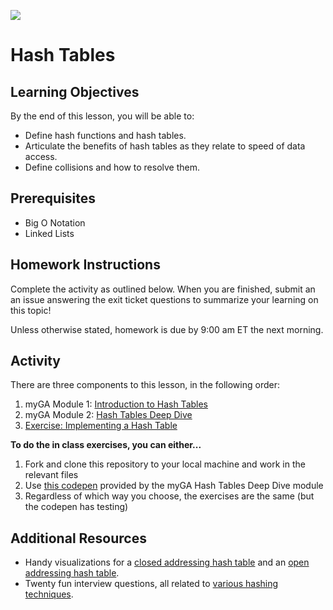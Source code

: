 ![](https://ga-dash.s3.amazonaws.com/production/assets/logo-9f88ae6c9c3871690e33280fcf557f33.png) 

# Hash Tables

## Learning Objectives
By the end of this lesson, you will be able to:
- Define hash functions and hash tables.
- Articulate the benefits of hash tables as they relate to speed of data access.
- Define collisions and how to resolve them.

## Prerequisites
* Big O Notation
* Linked Lists

## Homework Instructions 

Complete the activity as outlined below. When you are finished, submit an an issue answering the exit ticket questions to summarize your learning on this topic! 

Unless otherwise stated, homework is due by 9:00 am ET the next morning.

## Activity

There are three components to this lesson, in the following order: 
1. myGA Module 1: [Introduction to Hash Tables](https://my.generalassemb.ly/activities/512)
2. myGA Module 2: [Hash Tables Deep Dive](https://my.generalassemb.ly/activities/761)
3. [Exercise: Implementing a Hash Table](/hashtable.js)

**To do the in class exercises, you can either...**

1. Fork and clone this repository to your local machine and work in the relevant files
1. Use [this codepen](https://codepen.io/GAmarketing/pen/ZPQZrx) provided by the myGA Hash Tables Deep Dive module
1. Regardless of which way you choose, the exercises are the same (but the codepen has testing)

## Additional Resources
- Handy visualizations for a [closed addressing hash table](https://www.cs.usfca.edu/~galles/visualization/OpenHash.html) and an [open addressing hash table](https://www.cs.usfca.edu/~galles/visualization/ClosedHash.html).
- Twenty fun interview questions, all related to [various hashing techniques](https://www.geeksforgeeks.org/top-20-hashing-technique-based-interview-questions/).
